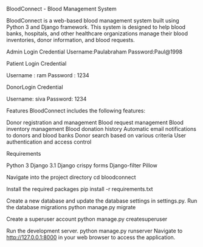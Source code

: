 BloodConnect - Blood Management System

BloodConnect is a web-based blood management system built using Python 3 and Django framework. This system is designed to help blood banks, hospitals, and other healthcare organizations manage their blood inventories, donor information, and blood requests.

Admin Login Credential
Username:Paulabraham
Password:Paul@1998

Patient Login Credential

Username : ram
Password : 1234

DonorLogin Credential

Username: siva
Password: 1234

Features
BloodConnect includes the following features:

Donor registration and management
Blood request management
Blood inventory management
Blood donation history
Automatic email notifications to donors and blood banks
Donor search based on various criteria
User authentication and access control

Requirements

Python 3
Django 3.1
Django crispy forms
Django-filter
Pillow

Navigate into the project directory
cd bloodconnect

Install the required packages
pip install -r requirements.txt

Create a new database and update the database settings in settings.py.
Run the database migrations
python manage.py migrate

Create a superuser account
python manage.py createsuperuser

Run the development server.
python manage.py runserver
Navigate to http://127.0.0.1:8000 in your web browser to access the application.

